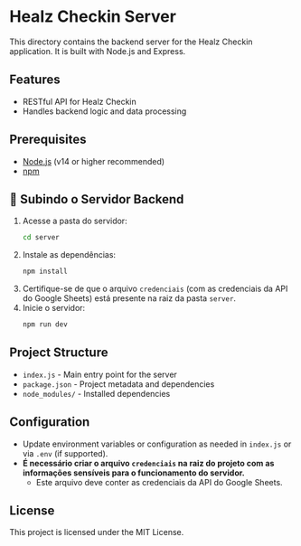 # Healz Checkin Server

This directory contains the backend server for the Healz Checkin application. It is built with Node.js and Express.

## Features
- RESTful API for Healz Checkin
- Handles backend logic and data processing

## Prerequisites
- [Node.js](https://nodejs.org/) (v14 or higher recommended)
- [npm](https://www.npmjs.com/)

## 🚀 Subindo o Servidor Backend

1. Acesse a pasta do servidor:
   ```bash
   cd server
   ```
2. Instale as dependências:
   ```bash
   npm install
   ```
3. Certifique-se de que o arquivo `credenciais` (com as credenciais da API do Google Sheets) está presente na raiz da pasta `server`.
4. Inicie o servidor:
   ```bash
   npm run dev
   ```

## Project Structure
- `index.js` - Main entry point for the server
- `package.json` - Project metadata and dependencies
- `node_modules/` - Installed dependencies

## Configuration
- Update environment variables or configuration as needed in `index.js` or via `.env` (if supported).
- **É necessário criar o arquivo `credenciais` na raiz do projeto com as informações sensíveis para o funcionamento do servidor.**
  - Este arquivo deve conter as credenciais da API do Google Sheets.

## License
This project is licensed under the MIT License. 
